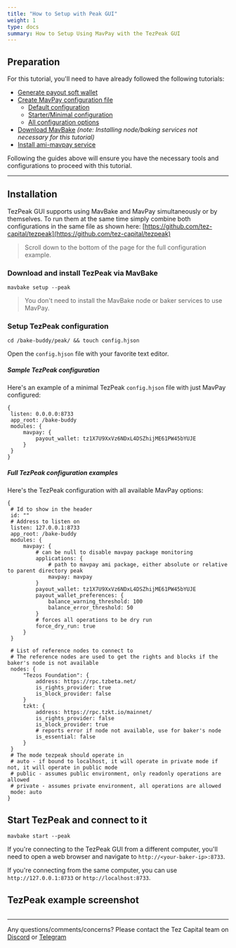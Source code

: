```yaml
---
title: "How to Setup with Peak GUI"
weight: 1
type: docs
summary: How to Setup Using MavPay with the TezPeak GUI
---
```


## Preparation

For this tutorial, you'll need to have already followed the following tutorials:
* [Generate payout soft wallet](/mavpay/tutorials/how-to-setup/#preparation-step-3---payout-wallet-optional)
* [Create MavPay configuration file](https://bake.mavryk.org/mavpay/tutorials/how-to-setup/#setup-step-1a-configuration-file-simple)
  + [Default configuration](https://bake.mavryk.org/mavpay/configuration/examples/default/)
  + [Starter/Minimal configuration](https://bake.mavryk.org/mavpay/configuration/examples/starter/)
  + [All configuration options](https://bake.mavryk.org/mavpay/configuration/examples/sample/)
* [Download MavBake](/mavbake/tutorials/how-to-bake/#download-and-copy-mavbake) _(note: Installing node/baking services not necessary for this tutorial)_
* [Install ami-mavpay service](https://github.com/mavryk-network/ami-mavpay)

Following the guides above will ensure you have the necessary tools and configurations to proceed with this tutorial.

---

## Installation

TezPeak GUI supports using MavBake and MavPay simultaneously or by themselves. To run them at the same time simply combine both configurations in the same file as shown here: [https://github.com/tez-capital/tezpeak](https://github.com/tez-capital/tezpeak)

> Scroll down to the bottom of the page for the full configuration example.

### Download and install TezPeak via MavBake

   ```
   mavbake setup --peak
   ```

> You don't need to install the MavBake node or baker services to use MavPay.

### Setup TezPeak configuration

   ```
   cd /bake-buddy/peak/ && touch config.hjson
   ```

Open the `config.hjson` file with your favorite text editor. 

##### Sample TezPeak configuration

Here's an example of a minimal TezPeak `config.hjson` file with just MavPay configured:

   ```
{
    listen: 0.0.0.0:8733
    app_root: /bake-buddy
    modules: {
        mavpay: {
            payout_wallet: tz1X7U9XxVz6NDxL4DSZhijME61PW45bYUJE
        }
    }
}
   ```

##### Full TezPeak configuration examples

Here's the TezPeak configuration with all available MavPay options:

   ```
{
	# Id to show in the header
    id: ""
	# Address to listen on
    listen: 127.0.0.1:8733
    app_root: /bake-buddy
    modules: {
        mavpay: {
			# can be null to disable mavpay package monitoring
            applications: {
				# path to mavpay ami package, either absolute or relative to parent directory peak
                mavpay: mavpay
            }
            payout_wallet: tz1X7U9XxVz6NDxL4DSZhijME61PW45bYUJE
            payout_wallet_preferences: {
                balance_warning_threshold: 100
                balance_error_threshold: 50
            }
			# forces all operations to be dry run
            force_dry_run: true
        }
    }
	
	# List of reference nodes to connect to
	# The reference nodes are used to get the rights and blocks if the baker's node is not available
    nodes: {
        "Tezos Foundation": {
            address: https://rpc.tzbeta.net/
            is_rights_provider: true
            is_block_provider: false
        }
        tzkt: {
            address: https://rpc.tzkt.io/mainnet/
            is_rights_provider: false
            is_block_provider: true
	        # reports error if node not available, use for baker's node
            is_essential: false
        }
    }
	# The mode tezpeak should operate in
	# auto - if bound to localhost, it will operate in private mode if not, it will operate in public mode
	# public - assumes public environment, only readonly operations are allowed
	# private - assumes private environment, all operations are allowed
    mode: auto
}
   ```

## Start TezPeak and connect to it

   ```
   mavbake start --peak
   ```

If you're connecting to the TezPeak GUI from a different computer, you'll need to open a web browser and navigate to `http://<your-baker-ip>:8733`. 

If you're connecting from the same computer, you can use `http://127.0.0.1:8733` or `http://localhost:8733`.

## TezPeak example screenshot

![<TezPeak example screenshot>](/mavbake/tutorial/tezpeakexample.png) 

---

Any questions/comments/concerns? Please contact the Tez Capital team on
[Discord](https://discord.gg/cVGMA4MaNM) or [Telegram](https://t.me/tezcapital) 